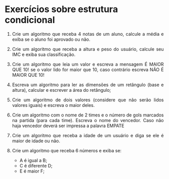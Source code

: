# Exercícios sobre estrutura condicional
<div align="justify">

1. Crie um algoritmo que receba 4 notas de um aluno, calcule a média
e exiba se o aluno foi aprovado ou não.

2. Crie um algoritmo que receba a altura e peso do usuário, calcule seu
IMC e exiba sua classificação.

3. Crie um algoritmo que leia um valor e escreva a mensagem É MAIOR
QUE 10! se o valor lido for maior que 10, caso contrário escreva NÃO É
MAIOR QUE 10!

4. Escreva um algoritmo para ler as dimensões de um retângulo (base
e altura), calcular e escrever a área do retângulo;

5. Crie um algoritmo de dois valores (considere que não serão lidos
valores iguais) e escreva o maior deles.

6. Crie um algoritmo com o nome de 2 times e o número de gols
marcados na partida (para cada time). Escreva o nome do vencedor.
Caso não haja vencedor deverá ser impressa a palavra EMPATE

7. Crie um algoritmo que receba a idade de um usuário e diga se ele é
maior de idade ou não.

8. Crie um algoritmo que receba 6 números e exiba se:
    - A é igual a B;
    - C é diferente D;
    - E é maior F;
</div>

